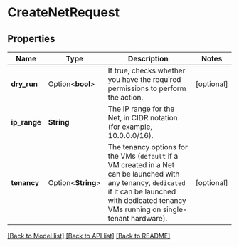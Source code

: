 # CreateNetRequest

## Properties

Name | Type | Description | Notes
------------ | ------------- | ------------- | -------------
**dry_run** | Option<**bool**> | If true, checks whether you have the required permissions to perform the action. | [optional]
**ip_range** | **String** | The IP range for the Net, in CIDR notation (for example, 10.0.0.0/16). | 
**tenancy** | Option<**String**> | The tenancy options for the VMs (`default` if a VM created in a Net can be launched with any tenancy, `dedicated` if it can be launched with dedicated tenancy VMs running on single-tenant hardware). | [optional]

[[Back to Model list]](../README.md#documentation-for-models) [[Back to API list]](../README.md#documentation-for-api-endpoints) [[Back to README]](../README.md)


